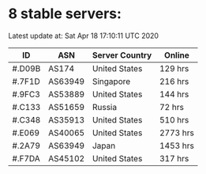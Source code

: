 # 8 stable servers:

Latest update at: Sat Apr 18 17:10:11 UTC 2020

| ID | ASN | Server Country | Online |
| -- | --- | -------------- | ------ |
| #.D09B | AS174 | United States | 129 hrs |
| #.7F1D | AS63949 | Singapore | 216 hrs |
| #.9FC3 | AS53889 | United States | 144 hrs |
| #.C133 | AS51659 | Russia | 72 hrs |
| #.C348 | AS35913 | United States | 510 hrs |
| #.E069 | AS40065 | United States | 2773 hrs |
| #.2A79 | AS63949 | Japan | 1453 hrs |
| #.F7DA | AS45102 | United States | 317 hrs |


